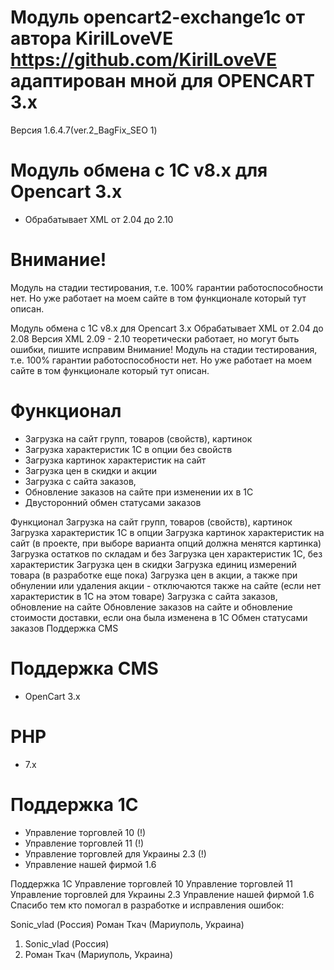 
   #  Модуль opencart2-exchange1c от автора KirilLoveVE https://github.com/KirilLoveVE адаптирован мной для OPENCART 3.x

Версия 1.6.4.7(ver.2_BagFix_SEO 1)
# Модуль обмена с 1С v8.x для Opencart 3.x
* Обрабатывает XML от 2.04 до 2.10

# Внимание!
Модуль на стадии тестирования, т.е. 100% гарантии работоспособности нет.
Но уже работает на моем сайте в том функционале который тут описан.

Модуль обмена с 1С v8.x для Opencart 3.x
Обрабатывает XML от 2.04 до 2.08
Версия XML 2.09 - 2.10 теоретически работает, но могут быть ошибки, пишите исправим
Внимание!
Модуль на стадии тестирования, т.е. 100% гарантии работоспособности нет. Но уже работает на моем сайте в том функционале который тут описан.
# Функционал
* Загрузка на сайт групп, товаров (свойств), картинок
* Загрузка характеристик 1С в опции без свойств
* Загрузка картинок характеристик на сайт
* Загрузка цен в скидки и акции
* Загрузка с сайта заказов, 
* Обновление заказов на сайте при изменении их в 1С
* Двусторонний обмен статусами заказов

Функционал
Загрузка на сайт групп, товаров (свойств), картинок
Загрузка характеристик 1С в опции
Загрузка картинок характеристик на сайт (в проекте, при выборе варианта опций должна менятся картинка)
Загрузка остатков по складам и без
Загрузка цен характеристик 1С, без характеристик
Загрузка цен в скидки
Загрузка единиц измерений товара (в разработке еще пока)
Загрузка цен в акции, а также при обнулении или удаления акции - отключаются также на сайте (если нет характеристик в 1С на этом товаре)
Загрузка с сайта заказов, обновление на сайте
Обновление заказов на сайте и обновление стоимости доставки, если она была изменена в 1С
Обмен статусами заказов
Поддержка CMS
# Поддержка CMS
* OpenCart 3.х

# PHP
* 7.х

# Поддержка 1С
* Управление торговлей 10 (!)
* Управление торговлей 11 (!)
* Управление торговлей для Украины 2.3 (!)
* Управление нашей фирмой 1.6


Поддержка 1С
Управление торговлей 10
Управление торговлей 11
Управление торговлей для Украины 2.3
Управление нашей фирмой 1.6
Спасибо тем кто помогал в разработке и исправления ошибок:

Sonic_vlad (Россия)
Роман Ткач (Мариуполь, Украина)
1. Sonic_vlad (Россия)
2. Роман Ткач (Мариуполь, Украина)
